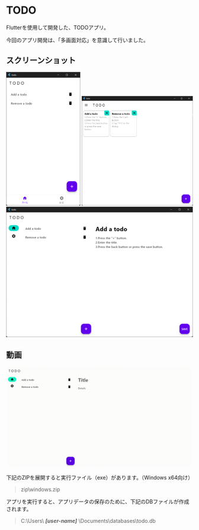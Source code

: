 # TODO

Flutterを使用して開発した、TODOアプリ。

今回のアプリ開発は、「多画面対応」を意識して行いました。

## スクリーンショット

<img alt="小さい画面用のレイアウト" src="screenshots/small_layout.png" width="200">
<img alt="中くらいの画面用のレイアウト" src="screenshots/medium_layout.png" width="300">
<img alt="大きい画面用のレイアウト" src="screenshots/expanded_layout.png" width="600">

## 動画
![動画](movies/output.gif)

下記のZIPを展開すると実行ファイル（exe）があります。（Windows x64向け）
> zip\windows.zip

アプリを実行すると、アプリデータの保存のために、下記のDBファイルが作成されます。
> C:\Users\ ___[user-name]___ \Documents\databases\todo.db
